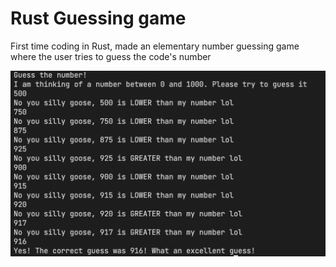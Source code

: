 # Rust Guessing game

First time coding in Rust, made an elementary number guessing game where the user tries to guess the code's number

<img src="GuessingGame.png">